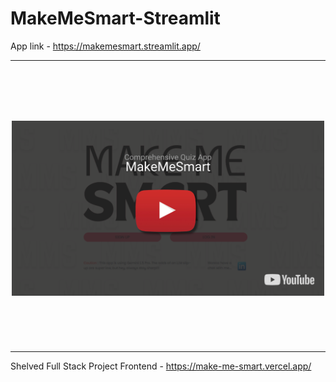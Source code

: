 # MakeMeSmart-Streamlit
App link - https://makemesmart.streamlit.app/

---

<h3 align="center">
  <p>&nbsp;</p>
  <p>&nbsp;</p>
  <a href="https://youtu.be/64UKDUKOW3I?si=4fXe7mSWal4hTDva" target="_blank" ><img align="center" src="https://raw.githubusercontent.com/dileepNaiduOne/MakeMeSmart/refs/heads/main/Youtube%20%20thumbnail.png" alt="Thumbnail" height="280" width="500" /></a>
  <p>&nbsp;</p>
  <p>&nbsp;</p>
</h3>


---
Shelved Full Stack Project Frontend - https://make-me-smart.vercel.app/
